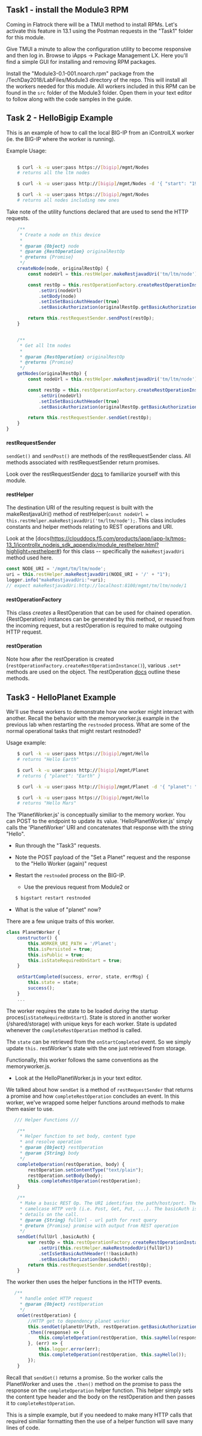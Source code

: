 ## Task1 - install the Module3 RPM

Coming in Flatrock there will be a TMUI method to install RPMs. Let's activate this feature in 13.1 using the  Postman requests in the "Task1" folder for this module.

Give TMUI a minute to allow the configuration utility to become responsive and then log in. Browse to iApps -> Package Management LX. Here you'll find a simple GUI for installing and removing RPM packages.

Install the "Module3-0.1-001.noarch.rpm" package from the /TechDay2018/LabFiles/Module3 directory of the repo. This will install all the workers needed for this module. All workers included in this RPM can be found in the ```src``` folder of the Module3 folder. Open them in your text editor to follow along with the code samples in the guide.



## Task 2 - HelloBigip Example

This is an example of how to call the local BIG-IP from an iControlLX worker (ie. the BIG-IP where the worker is running).

Example Usage:

```bash
    
    $ curl -k -u user:pass https://[bigip]/mgmt/Nodes
    # returns all the ltm nodes

    $ curl -k -u user:pass http://[bigip]/mgmt/Nodes -d '{ "start": "192.168.1.0", "end": "192.168.1.10" }' -H 'Content-Type: application/json'

    $ curl -k -u user:pass https://[bigip]/mgmt/Nodes
    # returns all nodes including new ones
```


Take note of the utility functions declared that are used to send the HTTP requests.

```javascript
    /**
     * Create a node on this device
     *
     * @param {Object} node
     * @param {RestOperation} originalRestOp
     * @returns {Promise}
     */
    createNode(node, originalRestOp) {
        const nodeUrl = this.restHelper.makeRestjavadUri('tm/ltm/node');

        const restOp = this.restOperationFactory.createRestOperationInstance()
            .setUri(nodeUrl)
            .setBody(node)
            .setIsSetBasicAuthHeader(true)
            .setBasicAuthorization(originalRestOp.getBasicAuthorization());

        return this.restRequestSender.sendPost(restOp);
    }


    /**
     * Get all ltm nodes
     *
     * @param {RestOperation} originalRestOp
     * @returns {Promise}
     */
    getNodes(originalRestOp) {
        const nodeUrl = this.restHelper.makeRestjavadUri('tm/ltm/node');

        const restOp = this.restOperationFactory.createRestOperationInstance()
            .setUri(nodeUrl)
            .setIsSetBasicAuthHeader(true)
            .setBasicAuthorization(originalRestOp.getBasicAuthorization());

        return this.restRequestSender.sendGet(restOp);
    }
}
```

#### restRequestSender

 ```sendGet()``` and ```sendPost()``` are methods of the restRequestSender class. All methods associated with restRequestSender return promises.
 
Look over the restRequestSender [docs](https://clouddocs.f5.com/products/iapp/iapp-lx/tmos-13_1/icontrollx_nodejs_sdk_appendix/module_restrequestsender.html#) to familiarize yourself with this module.


#### restHelper
The destination URI of the resulting request is built with the makeRestjavaUri() method of restHelper(```const nodeUrl = this.restHelper.makeRestjavadUri('tm/ltm/node');```.  This class includes constants and helper methods relating to REST operations and URI. 

Look at the [docs(https://clouddocs.f5.com/products/iapp/iapp-lx/tmos-13_1/icontrollx_nodejs_sdk_appendix/module_resthelper.html?highlight=resthelper#) for this class -- specifically the ```makeRestjavadUri``` method used here.

```javascript
const NODE_URI = '/mgmt/tm/ltm/node';
uri = this.restHelper.makeRestjavadUri(NODE_URI + '/' + "1");
logger.info("makeRestjavadUri:"+uri);
// expect makeRestjavadUri:http://localhost:8100/mgmt/tm/ltm/node/1
```

#### restOperationFactory
This class *creates* a RestOperation that can be used for chained operation. {RestOperation} instances can be generated by this method, or reused from the incoming request, but a restOperation is required to make outgoing HTTP request.

#### restOperation
Note how after the restOperation is created (```restOperationFactory.createRestOperationInstance()```), various ```.set*``` methods are used on the object. The restOperation [docs](https://clouddocs.f5.com/products/iapp/iapp-lx/tmos-13_1/icontrollx_nodejs_sdk_appendix/restoperation.html?highlight=setissetbasicauthheader#) outline these methods.



## Task3 - HelloPlanet Example

We'll use these workers to demonstrate how one worker might interact with another. Recall the behavior with the memoryworker.js example in the previous lab when restarting the ```restnoded``` process. What are some of the normal operational tasks that might restart restnoded?

Usage example:

```bash
    $ curl -k -u user:pass https://[bigip]/mgmt/Hello
    # returns "Hello Earth"

    $ curl -k -u user:pass http://[bigip]/mgmt/Planet
    # returns { "planet": "Earth" }

    $ curl -k -u user:pass http://[bigip]/mgmt/Planet -d '{ "planet": "Mars" }' -X PATCH

    $ curl -k -u user:pass https://[bigip]/mgmt/Hello
    # returns "Hello Mars"
 ```

The 'PlanetWorker.js' is conceptually similiar to the memory worker. You can POST to the endpoint to update its value. 'HelloPlanetWorker.js' simply calls the 'PlanetWorker' URI and concatenates that response with the string "Hello". 

* Run through the "Task3" requests. 
* Note the POST payload of the "Set a Planet" request and the response to the "Hello Worker (again)" request
* Restart the ```restnoded``` process on the BIG-IP.
    * Use the previous request from Module2 or

    ```bash 
    $ bigstart restart restnoded 
    ```
    
* What is the value of "planet" now? 

There are a few unique traits of this worker.

```javascript
class PlanetWorker {
    constructor() {
        this.WORKER_URI_PATH = '/Planet';
        this.isPersisted = true;
        this.isPublic = true;
        this.isStateRequiredOnStart = true;
    }

    onStartCompleted(success, error, state, errMsg) {
        this.state = state;
        success();
    }
    ...
```

The worker requires the state to be loaded *during* the startup proces(```isStateRequiredOnStart```). State is stored in another worker (/shared/storage) with unique keys for each worker. State is updated whenever the ```completeRestOperation``` method is called.

The ```state``` can be retrieved from the ```onStartCompleted``` event. So we simply update ```this.``` restWorker's state with the one just retrieved from storage.

Functionally, this worker follows the same conventions as the memoryworker.js.

* Look at the HelloPlanetWorker.js in your text editor.

We talked about how ```sendGet``` is a method of ```restRequestSender``` that returns a promise and how ```completeRestOperation``` concludes an event. In this worker, we've wrapped some helper functions around methods to make them easier to use.

```javascript
   /// Helper Functions ///

    /**
     * Helper function to set body, content type
     * and resolve operation
     * @param {Object} restOperation
     * @param {String} body
     */
    completeOperation(restOperation, body) {
        restOperation.setContentType("text/plain");
        restOperation.setBody(body);
        this.completeRestOperation(restOperation);
    }

    /**
     * Make a basic REST Op. The URI identifies the path/host/port. The method is a
     * camelcase HTTP verb (i.e. Post, Get, Put, ...). The basicAuth is used for authentication
     * details on the call.
     * @param {String} fullUrl - url path for rest query
     * @return {Promise} promise with output from REST operation
     */
    sendGet(fullUrl ,basicAuth) {
        var restOp = this.restOperationFactory.createRestOperationInstance()
            .setUri(this.restHelper.makeRestnodedUri(fullUrl))
            .setIsSetBasicAuthHeader(!!basicAuth)
            .setBasicAuthorization(basicAuth);
        return this.restRequestSender.sendGet(restOp);
    }
```

The worker then uses the helper functions in the HTTP events.

```javascript
   /**
     * handle onGet HTTP request
     * @param {Object} restOperation
     */
    onGet(restOperation) {
        //HTTP get to dependency planet worker
        this.sendGet(planetUrlPath, restOperation.getBasicAuthorization())
        .then((response) => {
            this.completeOperation(restOperation, this.sayHello(response.getBody().planet));
        }, (err) => {
            this.logger.error(err);
            this.completeOperation(restOperation, this.sayHello());
        });
    }
```

Recall that ```sendGet()``` returns a promise. So the worker calls the PlanetWorker and uses the ```.then()``` method on the promise to pass the response on the ```completeOperation``` helper function. This helper simply sets the content type header and the body on the restOperation and then passes it to ```completeRestOperation```.  

This is a simple example, but if you needeed to make many HTTP calls that required similiar formatting then the use of a helper function will save many lines of code.

